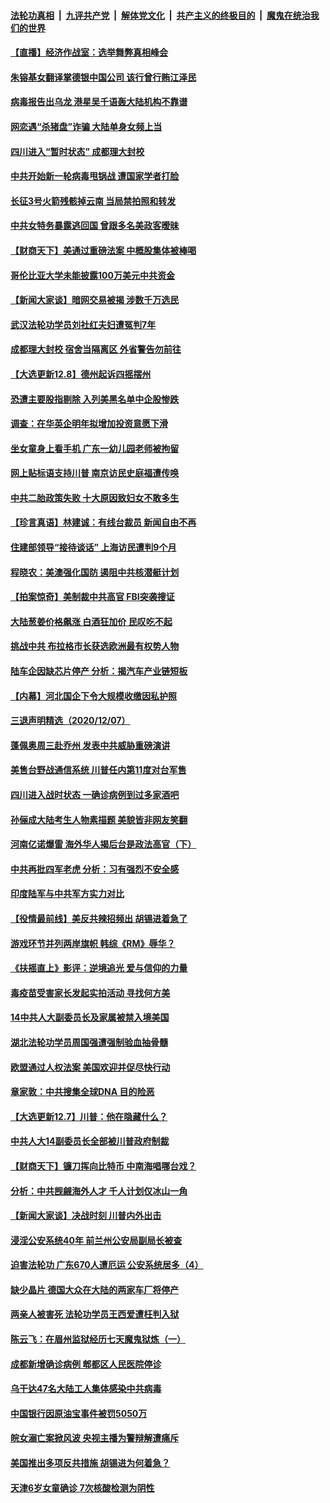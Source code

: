 ####  [法轮功真相](../../../../basic/blob/master/README.md?t=12090702) &nbsp;|&nbsp; [九评共产党](../../../../9ping.md/blob/master/README.md?t=12090702) &nbsp;|&nbsp; [解体党文化](../../../../jtdwh.md/blob/master/README.md?t=12090702)  &nbsp;|&nbsp; [共产主义的终极目的](../../../../gczydzjmd.md/blob/master/README.md?t=12090702) &nbsp;|&nbsp; [魔鬼在统治我们的世界](../../../../mgztzwmdsj.md/blob/master/README.md?t=12090702) 

#### [【直播】经济作战室：选举舞弊真相峰会](../pages/nsc413/n12603146.md?t=12090702) 

#### [朱镕基女翻译掌德银中国公司 该行曾行贿江泽民](../pages/nsc413/n12604472.md?t=12090702) 

#### [病毒报告出乌龙 港星吴千语轰大陆机构不靠谱](../pages/nsc413/n12604566.md?t=12090702) 

#### [网恋遇“杀猪盘”诈骗 大陆单身女频上当](../pages/nsc413/n12604553.md?t=12090702) 

#### [四川进入“暂时状态” 成都理大封校](../pages/nsc413/n12602935.md?t=12090702) 

#### [中共开始新一轮病毒甩锅战 遭国家学者打脸](../pages/nsc413/n12604443.md?t=12090702) 

#### [长征3号火箭残骸掉云南 当局禁拍照和转发](../pages/nsc413/n12604288.md?t=12090702) 

#### [中共女特务暴露逃回国 曾跟多名美政客暧昧](../pages/nsc413/n12604360.md?t=12090702) 

#### [【财商天下】美通过重磅法案 中概股集体被棒喝](../pages/nsc413/n12604326.md?t=12090702) 

#### [哥伦比亚大学未能披露100万美元中共资金](../pages/nsc413/n12604043.md?t=12090702) 

#### [【新闻大家谈】暗网交易被揭 涉数千万选民](../pages/nsc413/n12604170.md?t=12090702) 

#### [武汉法轮功学员刘社红夫妇遭冤判7年](../pages/nsc413/n12601831.md?t=12090702) 

#### [成都理大封校 宿舍当隔离区 外省警告勿前往](../pages/nsc413/n12603673.md?t=12090702) 

#### [【大选更新12.8】德州起诉四摇摆州](../pages/nsc413/n12603635.md?t=12090702) 

#### [恐遭主要股指剔除 入列美黑名单中企股惨跌](../pages/nsc413/n12603715.md?t=12090702) 

#### [调查：在华英企明年拟增加投资意愿下滑](../pages/nsc413/n12603593.md?t=12090702) 

#### [坐女童身上看手机 广东一幼儿园老师被拘留](../pages/nsc413/n12603439.md?t=12090702) 

#### [网上贴标语支持川普 南京访民史庭福遭传唤](../pages/nsc413/n12603607.md?t=12090702) 


#### [中共二胎政策失败 十大原因致妇女不敢多生](../pages/nsc413/n12603073.md?t=12090702) 

#### [【珍言真语】林建诚：有线台裁员 新闻自由不再](../pages/nsc413/n12602741.md?t=12090702) 

#### [住建部领导“接待谈话” 上海访民遭判9个月](../pages/nsc413/n12603283.md?t=12090702) 

#### [程晓农：美澳强化国防 遏阻中共核潜艇计划](../pages/nsc413/n12602941.md?t=12090702) 

#### [【拍案惊奇】美制裁中共高官 FBI突袭搜证](../pages/nsc413/n12603115.md?t=12090702) 

#### [大陆葱姜价格飙涨 白酒狂加价 民叹吃不起](../pages/nsc413/n12602985.md?t=12090702) 

#### [挑战中共 布拉格市长获选欧洲最有权势人物](../pages/nsc413/n12602939.md?t=12090702) 

#### [陆车企因缺芯片停产 分析：揭汽车产业链短板](../pages/nsc413/n12602534.md?t=12090702) 

#### [【内幕】河北国企下令大规模收缴因私护照](../pages/nsc413/n12593780.md?t=12090702) 

#### [三退声明精选（2020/12/07）](../pages/nsc413/n12603222.md?t=12090702) 

#### [蓬佩奥周三赴乔州 发表中共威胁重磅演讲](../pages/nsc413/n12602837.md?t=12090702) 

#### [美售台野战通信系统 川普任内第11度对台军售](../pages/nsc413/n12602809.md?t=12090702) 

#### [四川进入战时状态 一确诊病例到过多家酒吧](../pages/nsc413/n12602827.md?t=12090702) 

#### [孙俪成大陆考生人物素描题 美貌皆非网友笑翻](../pages/nsc413/n12602498.md?t=12090702) 

#### [河南亿诺爆雷 海外华人揭后台是政法高官（下）](../pages/nsc413/n12598595.md?t=12090702) 

#### [中共再批四军老虎 分析：习有强烈不安全感](../pages/nsc413/n12602418.md?t=12090702) 

#### [印度陆军与中共军方实力对比](../pages/nsc413/n12589381.md?t=12090702) 

#### [【役情最前线】美反共辣招频出 胡锡进着急了](../pages/nsc413/n12601937.md?t=12090702) 

#### [游戏环节并列两岸旗帜 韩综《RM》辱华？](../pages/nsc413/n12602271.md?t=12090702) 

#### [《扶摇直上》影评：逆境追光 爱与信仰的力量](../pages/nsc413/n12602088.md?t=12090702) 

#### [毒疫苗受害家长发起实拍活动 寻找何方美](../pages/nsc413/n12601904.md?t=12090702) 

#### [14中共人大副委员长及家属被禁入境美国](../pages/nsc413/n12601908.md?t=12090702) 

#### [湖北法轮功学员周国强遭强制验血抽骨髓](../pages/nsc413/n12601182.md?t=12090702) 

#### [欧盟通过人权法案 美国欢迎并促尽快行动](../pages/nsc413/n12601934.md?t=12090702) 

#### [章家敦：中共搜集全球DNA 目的险恶](../pages/nsc413/n12601829.md?t=12090702) 

#### [【大选更新12.7】川普：他在隐藏什么？](../pages/nsc413/n12601102.md?t=12090702) 

#### [中共人大14副委员长全部被川普政府制裁](../pages/nsc413/n12601870.md?t=12090702) 

#### [【财商天下】镰刀挥向比特币 中南海唱哪台戏？](../pages/nsc413/n12601786.md?t=12090702) 

#### [分析：中共觊觎海外人才 千人计划仅冰山一角](../pages/nsc413/n12601011.md?t=12090702) 

#### [【新闻大家谈】决战时刻 川普内外出击](../pages/nsc413/n12601507.md?t=12090702) 

#### [浸淫公安系统40年 前兰州公安局副局长被查](../pages/nsc413/n12601106.md?t=12090702) 

#### [迫害法轮功 广东670人遭厄运 公安系统居多（4）](../pages/nsc413/n12599322.md?t=12090702) 

#### [缺少晶片 德国大众在大陆的两家车厂将停产](../pages/nsc413/n12601058.md?t=12090702) 

#### [两亲人被害死 法轮功学员王西爱遭枉判入狱](../pages/nsc413/n12599144.md?t=12090702) 

#### [陈云飞：在眉州监狱经历七天魔鬼狱炼（一）](../pages/nsc413/n12600399.md?t=12090702) 

#### [成都新增确诊病例 郫都区人民医院停诊](../pages/nsc413/n12600808.md?t=12090702) 

#### [乌干达47名大陆工人集体感染中共病毒](../pages/nsc413/n12600971.md?t=12090702) 

#### [中国银行因原油宝事件被罚5050万](../pages/nsc413/n12600876.md?t=12090702) 

#### [皖女溺亡案掀风波 央视主播为警辩解遭痛斥](../pages/nsc413/n12600701.md?t=12090702) 

#### [美国推出多项反共措施 胡锡进为何着急？](../pages/nsc413/n12600461.md?t=12090702) 

#### [天津6岁女童确诊 7次核酸检测为阴性](../pages/nsc413/n12600390.md?t=12090702) 

